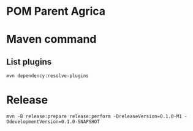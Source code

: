 POM Parent Agrica
========

# Maven command
## List plugins
```
mvn dependency:resolve-plugins
```

# Release
```
mvn -B release:prepare release:perform -DreleaseVersion=0.1.0-M1 -DdevelopmentVersion=0.1.0-SNAPSHOT
```

